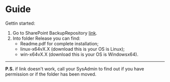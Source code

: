 # Guide

Gettin started:

1. Go to SharePoint BackupRepository [link](https://smartpegeu.sharepoint.com/sites/QualitaSicurezza/Documenti%20condivisi/Forms/AllItems.aspx?id=%2Fsites%2FQualitaSicurezza%2FDocumenti%20condivisi%2FBackupRepository%2FSmartBackup&viewid=d2c01a0c%2D587c%2D4be1%2D9104%2D03321b8e1d5f).
2. Into folder Release you can find:
   - Readme.pdf for complete installation;
   - linux-x64vX.X (download this is your OS is Linux);
   - win-x64vX.X (download this is your OS is Windowsx64).

------

**P.S.**
if link doesn't work, call your SysAdmin to find out if you have permission or if the folder has been moved.

